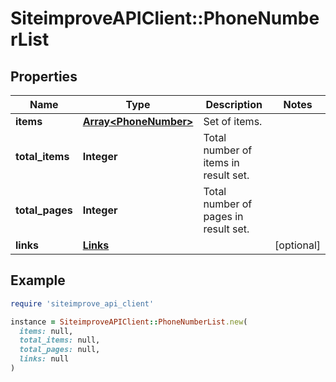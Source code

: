 # SiteimproveAPIClient::PhoneNumberList

## Properties

| Name | Type | Description | Notes |
| ---- | ---- | ----------- | ----- |
| **items** | [**Array&lt;PhoneNumber&gt;**](PhoneNumber.md) | Set of items. |  |
| **total_items** | **Integer** | Total number of items in result set. |  |
| **total_pages** | **Integer** | Total number of pages in result set. |  |
| **links** | [**Links**](Links.md) |  | [optional] |

## Example

```ruby
require 'siteimprove_api_client'

instance = SiteimproveAPIClient::PhoneNumberList.new(
  items: null,
  total_items: null,
  total_pages: null,
  links: null
)
```

